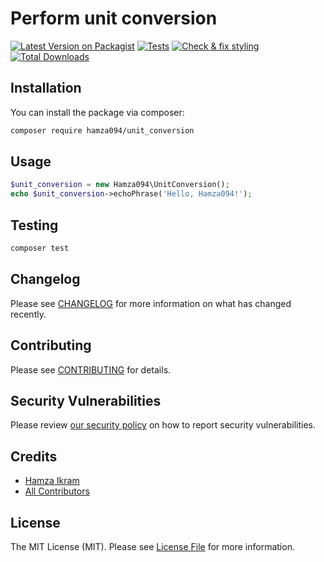 # Perform unit conversion

[![Latest Version on Packagist](https://img.shields.io/packagist/v/hamza094/unit_conversion.svg?style=flat-square)](https://packagist.org/packages/hamza094/unit_conversion)
[![Tests](https://github.com/hamza094/unit-conversion/actions/workflows/run-tests.yml/badge.svg)](https://github.com/hamza094/unit-conversion/actions/workflows/run-tests.yml)
[![Check & fix styling](https://github.com/hamza094/unit-conversion/actions/workflows/php-cs-fixer.yml/badge.svg)](https://github.com/hamza094/unit-conversion/actions/workflows/php-cs-fixer.yml)
[![Total Downloads](https://img.shields.io/packagist/dt/hamza094/unit_conversion.svg?style=flat-square)](https://packagist.org/packages/hamza094/unit_conversion)


## Installation

You can install the package via composer:

```bash
composer require hamza094/unit_conversion
```

## Usage

```php
$unit_conversion = new Hamza094\UnitConversion();
echo $unit_conversion->echoPhrase('Hello, Hamza094!');
```

## Testing

```bash
composer test
```

## Changelog

Please see [CHANGELOG](CHANGELOG.md) for more information on what has changed recently.

## Contributing

Please see [CONTRIBUTING](.github/CONTRIBUTING.md) for details.

## Security Vulnerabilities

Please review [our security policy](../../security/policy) on how to report security vulnerabilities.

## Credits

- [Hamza Ikram](https://github.com/hamza094)
- [All Contributors](../../contributors)

## License

The MIT License (MIT). Please see [License File](LICENSE.md) for more information.

